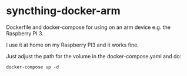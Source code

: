 # syncthing-docker-arm
Dockerfile and docker-compose for using on an arm device e.g. the Raspberry PI 3.

I use it at home on my Raspberry PI3 and it works fine.

Just adjust the path for the volume in the docker-compose.yaml and do:

```
docker-compose up -d
```
